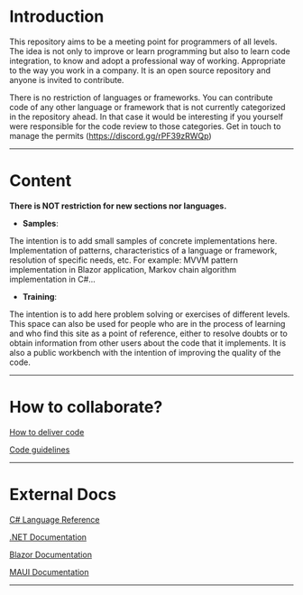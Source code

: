 Introduction
============

This repository aims to be a meeting point for programmers of all levels. 
The idea is not only to improve or learn programming but also to learn code integration, to know and adopt a professional way of working. 
Appropriate to the way you work in a company. It is an open source repository and anyone is invited to contribute.

There is no restriction of languages or frameworks.
You can contribute code of any other language or framework that is not currently
categorized in the repository ahead.
In that case it would be interesting if you yourself were responsible for the code review to
those categories. Get in touch to manage the permits (https://discord.gg/rPF39zRWQp)
* * *

Content
=======
**There is NOT restriction for new sections nor languages.**

* **Samples**:
 
The intention is to add small samples of concrete implementations here. 
Implementation of patterns, characteristics of a language or framework, resolution of specific needs, etc. 
For example: MVVM pattern implementation in Blazor application, Markov chain algorithm implementation in C#...

* **Training**:

The intention is to add here problem solving or exercises of different levels. 
This space can also be used for people who are in the process of learning and who find this site as a point of reference, 
either to resolve doubts or to obtain information from other users about the code that it implements. 
It is also a public workbench with the intention of improving the quality of the code.

* * *

How to collaborate?
===================

[How to deliver code](Partials/README_deliver_code_en.md)

[Code guidelines](Partials/README_code_guidelines_en.md)

* * *

External Docs
=============

[C# Language Reference](https://learn.microsoft.com/en-us/dotnet/csharp/language-reference/)

[.NET Documentation](https://learn.microsoft.com/en-us/dotnet/)

[Blazor Documentation](https://learn.microsoft.com/es-es/aspnet/core/blazor/?view=aspnetcore-7.0)

[MAUI Documentation](https://learn.microsoft.com/en-us/dotnet/maui/?view=net-maui-7.0)

* * *